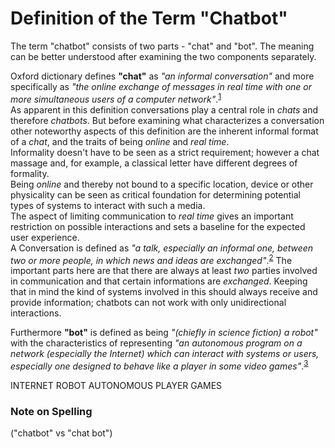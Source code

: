 Definition of the Term "Chatbot"
================================

The term "chatbot" consists of two parts - "chat" and "bot". The meaning can be better understood after examining the two components separately.

Oxford dictionary defines **"chat"** as *"an informal conversation"* and more specifically as *"the online exchange of messages in real time with one or more simultaneous users of a computer network"*.<sup>[1](https://en.oxforddictionaries.com/definition/chat)</sup>
<br>
As apparent in this definition conversations play a central role in *chats* and therefore *chatbots*.
But before examining what characterizes a conversation other noteworthy aspects of this definition are the inherent informal format of a *chat*, and the traits of being *online* and *real time*.
<br>
Informality doesn't have to be seen as a strict requirement; however a chat massage and, for example, a classical letter have different degrees of formality.
<br>
Being *online* and thereby not bound to a specific location, device or other physicality can be seen as critical foundation for determining potential types of systems to interact with such a media.
<br>
The aspect of limiting communication to *real time* gives an important restriction on possible interactions and sets a baseline for the expected user experience.
<br>
A Conversation is defined as *"a talk, especially an informal one, between two or more people, in which news and ideas are exchanged"*.<sup>[2](https://en.oxforddictionaries.com/definition/conversation)</sup>
The important parts here are that there are always at least *two* parties involved in communication and that certain informations are *exchanged*.
Keeping that in mind the kind of systems involved in this should always receive and provide information; chatbots can not work with only unidirectional interactions.

Furthermore **"bot"** is defined as being *"(chiefly in science fiction) a robot"* with the characteristics of representing *"an autonomous program on a network (especially the Internet) which can interact with systems or users, especially one designed to behave like a player in some video games"*.<sup>[3](https://en.oxforddictionaries.com/definition/bot)</sup>

INTERNET ROBOT AUTONOMOUS PLAYER GAMES

### Note on Spelling

("chatbot" vs "chat bot")
